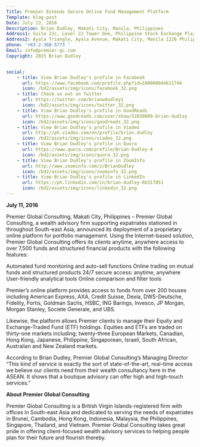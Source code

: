 ```yaml
---
Title: Premier Extends Secure Online Fund Management Platform
Template: blog-post
Date: July 13, 2016
Description: Brian Dudley, Makati City, Manila, Philippines
Address1: Suite 22c, Level 22 Tower One, Philippine Stock Exchange Plaza
Address2: Ayala Triangle, Ayala Avenue, Makati City, Manila 1226 Philippines 
phone: '+63-2-368-5773 '
Email: info@premier-gc.com
Copyright: 2015 Brian Dudley


social:
    - title: View Brian Dudley's profile in Facebook
      url: https://www.facebook.com/profile.php?id=100000044611744
      icon: /bd2/assets/img/icons/facebook_32.png
    - title: Check us out on Twitter
      url: https://twitter.com/brianwdudley1
      icon: /bd2/assets/img/icons/twitter_32.png
    - title: View Brian Dudley's profile in GoodReads
      url: https://www.goodreads.com/user/show/52039089-brian-dudley
      icon: /bd2/assets/img/icons/goodreads_32.png
    - title: View Brian Dudley's profile in Viadeo
      url: http://ph.viadeo.com/en/profile/brian.dudley
      icon: /bd2/assets/img/icons/viadeo_32.png
    - title: View Brian Dudley's profile in Quora
      url: https://www.quora.com/profile/Brian-Dudley-4
      icon: /bd2/assets/img/icons/quora_32.png
    - title: View Brian Dudley's profile in ZoomInfo
      url: http://www.zoominfo.com/z/BrianDudley
      icon: /bd2/assets/img/icons/zoominfo_32.png
    - title: View Brian Dudley's profile in LinkedIn
      url: https://ph.linkedin.com/in/brian-dudley-6b317851
      icon: /bd2/assets/img/icons/linkedin_32.png
---
```


__July 11, 2016__

Premier Global Consulting, Makati City, Philippines – Premier Global Consulting, a wealth advisory firm supporting expatriates stationed in throughout South-east Asia, announced its deployment of a proprietary online platform for portfolio management. Using the Internet-based solution, Premier Global Consulting offers its clients anytime, anywhere access to over 7,500 funds and structured financial products with the following features:

Automated fund monitoring and auto-sell functions
Online trading on mutual funds and structured products
24/7 secure access: anytime, anywhere
User-friendly analytical tools
Online comparison and filter tools

Premier’s online platform provides access to funds from over 200 houses including American Express, AXA, Credit Suisse, Dexia, DWS-Deutsche, Fidelity, Fortis, Goldman Sachs, HSBC, ING Barings, Invesco, JP Morgan, Morgan Stanley, Societe Generale, and UBS.

Likewise, the platform allows Premier clients to manage their Equity and Exchange-Traded Fund (ETF) holdings. Equities and ETFs are traded on thirty-one markets including; twenty-three European Markets, Canadian, Hong Kong, Japanese, Philippine, Singaporean, Israeli, South African, Australian and New Zealand markets.

According to Brian Dudley, Premier Global Consulting’s Managing Director “This kind of service is exactly the sort of state-of-the-art, real-time access we believe our clients need from their wealth consultancy here in the ASEAN. It shows that a boutique advisory can offer high and high-touch services.”

__About Premier Global Consulting__

Premier Global Consulting is a British Virgin Islands-registered firm with offices in South-east Asia and dedicated to serving the needs of expatriates in Brunei, Cambodia, Hong Kong, Indonesia, Malaysia, the Philippines, Singapore, Thailand, and Vietnam. Premier Global Consulting takes great pride in offering client-focused wealth advisory services to helping people plan for their future and flourish thereby.
